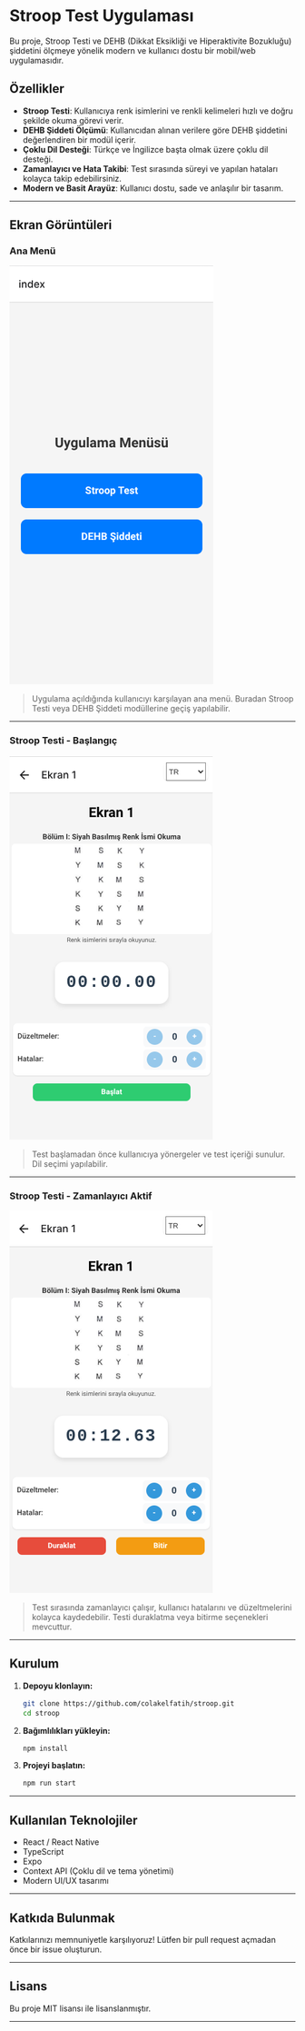 # Stroop Test Uygulaması

Bu proje, Stroop Testi ve DEHB (Dikkat Eksikliği ve Hiperaktivite Bozukluğu) şiddetini ölçmeye yönelik modern ve kullanıcı dostu bir mobil/web uygulamasıdır.

## Özellikler

- **Stroop Testi**: Kullanıcıya renk isimlerini ve renkli kelimeleri hızlı ve doğru şekilde okuma görevi verir.
- **DEHB Şiddeti Ölçümü**: Kullanıcıdan alınan verilere göre DEHB şiddetini değerlendiren bir modül içerir.
- **Çoklu Dil Desteği**: Türkçe ve İngilizce başta olmak üzere çoklu dil desteği.
- **Zamanlayıcı ve Hata Takibi**: Test sırasında süreyi ve yapılan hataları kolayca takip edebilirsiniz.
- **Modern ve Basit Arayüz**: Kullanıcı dostu, sade ve anlaşılır bir tasarım.

---

## Ekran Görüntüleri

### Ana Menü

![Ana Menü](assets/images/readme-menu.png)

> Uygulama açıldığında kullanıcıyı karşılayan ana menü. Buradan Stroop Testi veya DEHB Şiddeti modüllerine geçiş yapılabilir.

---

### Stroop Testi - Başlangıç

![Stroop Testi Başlangıç](assets/images/readme-screen1.png)

> Test başlamadan önce kullanıcıya yönergeler ve test içeriği sunulur. Dil seçimi yapılabilir.

---

### Stroop Testi - Zamanlayıcı Aktif

![Stroop Testi Zamanlayıcı](assets/images/readme-screen2.png)

> Test sırasında zamanlayıcı çalışır, kullanıcı hatalarını ve düzeltmelerini kolayca kaydedebilir. Testi duraklatma veya bitirme seçenekleri mevcuttur.

---

## Kurulum

1. **Depoyu klonlayın:**
   ```bash
   git clone https://github.com/colakelfatih/stroop.git
   cd stroop
   ```

2. **Bağımlılıkları yükleyin:**
   ```bash
   npm install
   ```

3. **Projeyi başlatın:**
   ```bash
   npm run start
   ```

---

## Kullanılan Teknolojiler

- React / React Native
- TypeScript
- Expo
- Context API (Çoklu dil ve tema yönetimi)
- Modern UI/UX tasarımı

---

## Katkıda Bulunmak

Katkılarınızı memnuniyetle karşılıyoruz! Lütfen bir pull request açmadan önce bir issue oluşturun.

---

## Lisans

Bu proje MIT lisansı ile lisanslanmıştır.

---